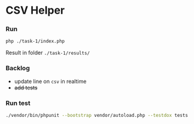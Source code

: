 # CSV Helper

### Run

```bash
php ./task-1/index.php
```

Result in folder `./task-1/results/`

### Backlog

- update line on `csv` in realtime
- ~~add tests~~

### Run test

```bash
./vendor/bin/phpunit --bootstrap vendor/autoload.php --testdox tests     
```